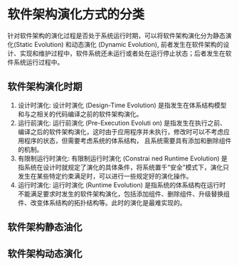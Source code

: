 # 软件架构演化方式的分类

针对软件架构的演化过程是否处于系统运行时期，可以将软件架构演化分为静态演化(Static Evolution) 和动态演化 (Dynamic Evolution), 前者发生在软件架构的设计、实现和维护过程中，软件系统还未运行或者处在运行停止状态；后者发生在软件系统运行过程中。

## 软件架构演化时期

1. 设计时演化: 设计时演化 (Design-Time Evolution) 是指发生在体系结构模型和与之相关的代码编译之前的软件架构演化。
2. 运行前演化: 运行前演化 (Pre-Execution Evoluti on) 是指发生在执行之前、编译之后的软件架构演化，这时由于应用程序并未执行，修改时可以不考虑应用程序的状态，但需要考虑系统的体系结构，
且系统需要具有添加和删除组件的机制。
3. 有限制运行时演化: 有限制运行时演化 (Constrai ned Runtime  Evolution) 是指系统在设计时就规定了演化的具体条件，将系统置千“安全”模式下，演化只发生在某些特定约束满足时，可以进行一些规定好的演化操作。
4. 运行时演化: 运行时演化 (Runtime Evolution) 是指系统的体系结构在运行时不能满足要求时发生的软件架构演化，包括添加组件、删除组件、升级替换组件、改变体系结构的拓扑结构等。此时的演化是最难实现的。

## 软件架构静态油化

## 软件架构动态演化
